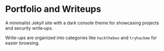 # Portfolio and Writeups

A minimalist Jekyll site with a dark console theme for showcasing projects and security write‑ups.

Write-ups are organized into categories like `hackthebox` and `tryhackme` for easier browsing.
